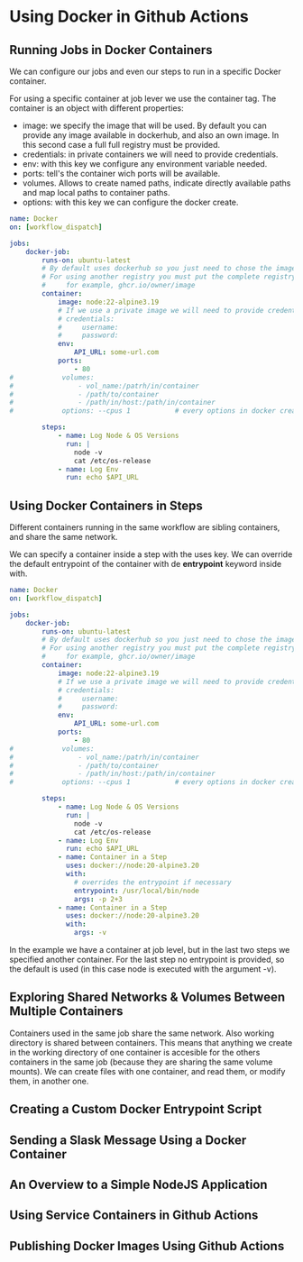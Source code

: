# Using Docker in Github Actions

## Running Jobs in Docker Containers 
We can configure our jobs and even our steps to run in a specific Docker container.

For using a specific container at job lever we use the container tag. The container is an object with different properties:
- image: we specify the image that will be used. By default you can provide any image available in dockerhub, and also an own image. In this second case a full full registry must be provided.
- credentials: in private containers we will need to provide credentials.
- env: with this key we configure any environment variable needed.
- ports: tell's the container wich ports will be available.
- volumes. Allows to create named paths, indicate directly available paths and map local paths to container paths.
- options: with this key we can configure the docker create.

```yaml
name: Docker
on: [workflow_dispatch]

jobs:
    docker-job: 
        runs-on: ubuntu-latest
        # By default uses dockerhub so you just need to chose the image and version.
        # For using another registry you must put the complete registry name
        #     for example, ghcr.io/owner/image 
        container: 
            image: node:22-alpine3.19
            # If we use a private image we will need to provide credentials
            # credentials:
            #     username:
            #     password:
            env:
                API_URL: some-url.com
            ports:
                - 80
#            volumes:
#                - vol_name:/patrh/in/container
#                - /path/to/container
#                - /path/in/host:/path/in/container
#            options: --cpus 1           # every options in docker create (except network realted ones)

        steps:
            - name: Log Node & OS Versions
              run: |
                node -v
                cat /etc/os-release
            - name: Log Env
              run: echo $API_URL
```

## Using Docker Containers in Steps

Different containers running in the same workflow are sibling containers, and share the same network.


We can specify a container inside a step with the uses key. We can override the default entrypoint of the container with de **entrypoint** keyword inside with.

```yaml
name: Docker
on: [workflow_dispatch]

jobs:
    docker-job: 
        runs-on: ubuntu-latest
        # By default uses dockerhub so you just need to chose the image and version.
        # For using another registry you must put the complete registry name
        #     for example, ghcr.io/owner/image 
        container: 
            image: node:22-alpine3.19
            # If we use a private image we will need to provide credentials
            # credentials:
            #     username:
            #     password:
            env:
                API_URL: some-url.com
            ports:
                - 80
#            volumes:
#                - vol_name:/patrh/in/container
#                - /path/to/container
#                - /path/in/host:/path/in/container
#            options: --cpus 1           # every options in docker create (except network realted ones)

        steps:
            - name: Log Node & OS Versions
              run: |
                node -v
                cat /etc/os-release
            - name: Log Env
              run: echo $API_URL
            - name: Container in a Step
              uses: docker://node:20-alpine3.20
              with:
                # overrides the entrypoint if necessary
                entrypoint: /usr/local/bin/node
                args: -p 2+3
            - name: Container in a Step
              uses: docker://node:20-alpine3.20
              with:
                args: -v             
```

In the example we have a container at job level, but in the last two steps we specified another container. For the last step no entrypoint is provided, so the default is used (in this case node is executed with the argument -v).


## Exploring Shared Networks & Volumes Between Multiple Containers

Containers used in the same job share the same network. Also working directory is shared between containers. This means that anything we create in the working directory of one container is accesible for the others containers in the same job (because they are sharing the same volume mounts). We can create files with one container, and read them, or modify them, in another one.


## Creating a Custom Docker Entrypoint Script

## Sending a Slask Message Using a Docker Container
## An Overview to a Simple NodeJS Application
## Using Service Containers in Github Actions
## Publishing Docker Images Using Github Actions